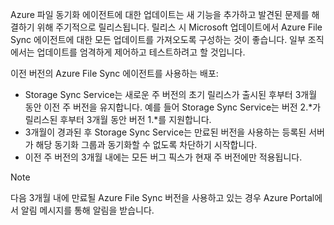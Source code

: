 Azure 파일 동기화 에이전트에 대한 업데이트는 새 기능을 추가하고 발견된 문제를 해결하기 위해 주기적으로 릴리스됩니다. 릴리스 시 Microsoft 업데이트에서 Azure File Sync 에이전트에 대한 모든 업데이트를 가져오도록 구성하는 것이 좋습니다. 일부 조직에서는 업데이트를 엄격하게 제어하고 테스트하려고 할 것입니다. 

이전 버전의 Azure File Sync 에이전트를 사용하는 배포:

- Storage Sync Service는 새로운 주 버전의 초기 릴리스가 출시된 후부터 3개월 동안 이전 주 버전을 유지합니다. 예를 들어 Storage Sync Service는 버전 2.\*가 릴리스된 후부터 3개월 동안 버전 1.\*를 지원합니다.
- 3개월이 경과된 후 Storage Sync Service는 만료된 버전을 사용하는 등록된 서버가 해당 동기화 그룹과 동기화할 수 없도록 차단하기 시작합니다.
- 이전 주 버전의 3개월 내에는 모든 버그 픽스가 현재 주 버전에만 적용됩니다.

> [!Note]  
> 다음 3개월 내에 만료될 Azure File Sync 버전을 사용하고 있는 경우 Azure Portal에서 알림 메시지를 통해 알림을 받습니다.